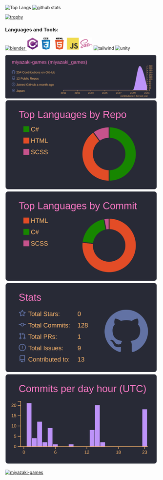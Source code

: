 <p align="left"> 
  <img alt="Top Langs"
       height="150px"
       src="https://github-readme-stats.vercel.app/api/top-langs/?username=miyazaki-games&layout=compact&count_private=true&show_icons=true&theme=dracula"
  />
  <img alt="github stats"
       height="150px"
       src="https://github-readme-stats.vercel.app/api?username=miyazaki-games&count_private=true&show_icons=true&show_icons=true&theme=dracula"
  />
</p>

[![trophy](https://github-profile-trophy.vercel.app/?username=miyazaki-games&theme=dracula&column=7
)](https://github.com/ryo-ma/github-profile-trophy)

<h3 align="left">Languages and Tools:</h3>
<p align="left"> <a href="https://www.blender.org/" target="_blank"> <img src="https://download.blender.org/branding/community/blender_community_badge_white.svg" alt="blender" width="40" height="40"/> </a> <a target="_blank"> <img src="https://raw.githubusercontent.com/devicons/devicon/master/icons/csharp/csharp-original.svg" alt="csharp" width="40" height="40"/> </a> <a target="_blank"> <img src="https://raw.githubusercontent.com/devicons/devicon/master/icons/css3/css3-original-wordmark.svg" alt="css3" width="40" height="40"/> </a> <a target="_blank"> <img src="https://raw.githubusercontent.com/devicons/devicon/master/icons/html5/html5-original-wordmark.svg" alt="html5" width="40" height="40"/> </a> <a target="_blank"> <img src="https://raw.githubusercontent.com/devicons/devicon/master/icons/javascript/javascript-original.svg" alt="javascript" width="40" height="40"/> </a> <a target="_blank"> <img src="https://raw.githubusercontent.com/devicons/devicon/master/icons/sass/sass-original.svg" alt="sass" width="40" height="40"/> </a> <a target="_blank"> <img src="https://www.vectorlogo.zone/logos/tailwindcss/tailwindcss-icon.svg" alt="tailwind" width="40" height="40"/> </a> <a target="_blank"> <img src="https://www.vectorlogo.zone/logos/unity3d/unity3d-icon.svg" alt="unity" width="40" height="40"/> </a> </p>

![](https://raw.githubusercontent.com/miyazaki-games/miyazaki-games/main/profile-summary-card-output/dracula/0-profile-details.svg)
![](https://raw.githubusercontent.com/miyazaki-games/miyazaki-games/main/profile-summary-card-output/dracula/1-repos-per-language.svg)
![](https://raw.githubusercontent.com/miyazaki-games/miyazaki-games/main/profile-summary-card-output/dracula/2-most-commit-language.svg)
![](https://raw.githubusercontent.com/miyazaki-games/miyazaki-games/main/profile-summary-card-output/dracula/3-stats.svg)
![](https://raw.githubusercontent.com/miyazaki-games/miyazaki-games/main/profile-summary-card-output/dracula/4-productive-time.svg)

<p align="left">
    <a href="https://github.com/miyazaki-games/miyazaki-games/">
    <img src="https://komarev.com/ghpvc/?username=miyazaki-games" alt="miyazaki-games" />
  </a>
</p>
